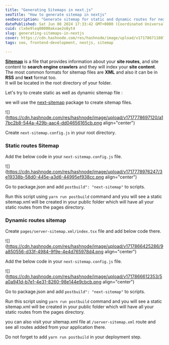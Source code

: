 ```yaml
---
title: "Generating Sitemaps in next.js"
seoTitle: "How to generate sitemap in nextjs"
seoDescription: "Generate sitemap for static and dynamic routes for nextjs application."
datePublished: Sat Jun 08 2024 17:33:42 GMT+0000 (Coordinated Universal Time)
cuid: clx6e9leq00000akxae2o8yt4
slug: generating-sitemaps-in-nextjs
cover: https://cdn.hashnode.com/res/hashnode/image/upload/v1717867118078/b8a5ffca-8f9f-4915-93a0-3202db77c6d8.webp
tags: seo, frontend-development, nextjs, sitemap

---
```


[**Sitemap**](https://developers.google.com/search/docs/crawling-indexing/sitemaps/overview) is a file that provides information about your **site routes**, and site content to **search engine crawlers** and they will index your **site content**.  
The most common formats for sitemap files are **XML** and also it can be in **RSS** and **text** format too.  
It will be located in the root directory of your folder.

Let's try to create static as well as dynamic sitemap file :

we will use the [next-sitemap](https://www.npmjs.com/package/next-sitemap) package to create sitemap files.

![](https://cdn.hashnode.com/res/hashnode/image/upload/v1717778697120/a17bc2b8-544a-429b-aac4-dd04656165cb.png align="center")

Create `next-sitemap.config.js` in your root directory.

### Static routes Sitemap

Add the below code in your `next-sitemap.config.js` file.

![](https://cdn.hashnode.com/res/hashnode/image/upload/v1717778976247/3e19338b-58d0-445e-a3d6-44995ef938cc.png align="center")

Go to package.json and add `postbuild": "next-sitemap"` to scripts.

Run this script using `yarn run postbuild` command and you will see a static sitemap.xml will be created in your public folder which will have all your static routes from the pages directory.

### Dynamic routes sitemap

Create `pages/server-sitemap.xml/index.tsx` file and add below code there.

![](https://cdn.hashnode.com/res/hashnode/image/upload/v1717866425286/9a850556-d33f-4984-9f9e-4e4d765978d4.png align="center")

Add the below code in your `next-sitemap.config.js` file.

![](https://cdn.hashnode.com/res/hashnode/image/upload/v1717866612353/5a0a941d-b7e1-4e31-8260-98e144e9cbcb.png align="center")

Go to package.json and add `postbuild": "next-sitemap"` to scripts.

Run this script using `yarn run postbuild` command and you will see a static sitemap.xml will be created in your public folder which will have all your static routes from the pages directory.  
  
you can also visit your sitemap.xml file at `/server-sitemap.xml` route and see all routes added from your application there.

Do not forget to add `yarn run postbuild` in your deployment step.